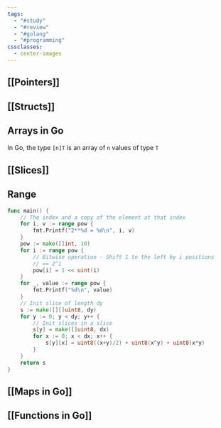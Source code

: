 ```yaml
---
tags:
  - "#study"
  - "#review"
  - "#golang"
  - "#programming"
cssclasses:
  - center-images
---
```

## [[Pointers]]

## [[Structs]]

## Arrays in Go

In Go, the type `[n]T` is an array of `n` values of type `T`

## [[Slices]]

## Range


```go
func main() {
	// The index and a copy of the element at that index
	for i, v := range pow {
		fmt.Printf("2**%d = %d\n", i, v)
	}
	pow := make([]int, 10)
	for i := range pow {
		// Bitwise operation - Shift 1 to the left by i positions
		// == 2^i
		pow[i] = 1 << uint(i) 
	}
	for _, value := range pow {
		fmt.Printf("%d\n", value)
	}
	// Init slice of length dy
	s := make([][]uint8, dy)
	for y := 0; y < dy; y++ {
		// Init slices in a slice
		s[y] = make([]uint8, dx)
		for x := 0; x < dx; x++ {
			s[y][x] = uint8((x+y)/2) + uint8(x^y) + uint8(x*y)
		}
	}
	return s
}

```

## [[Maps in Go]]

## [[Functions in Go]]

